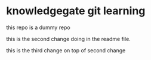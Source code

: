 # knowledgegate git learning

this repo is a dummy repo

this is the second change doing in the readme file.

this is the third change on top of second change

